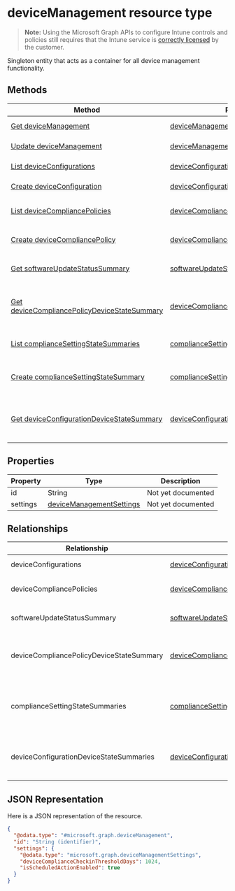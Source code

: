 ﻿# deviceManagement resource type

> **Note:** Using the Microsoft Graph APIs to configure Intune controls and policies still requires that the Intune service is [correctly licensed](https://go.microsoft.com/fwlink/?linkid=839381) by the customer.

Singleton entity that acts as a container for all device management functionality.
## Methods
|Method|Return Type|Description|
|---|---|---|
|[Get deviceManagement](../api/intune_deviceconfig_devicemanagement_get.md)|[deviceManagement](../resources/intune_deviceconfig_devicemanagement.md)|Read properties and relationships of the [deviceManagement](../resources/intune_deviceconfig_devicemanagement.md) object.|
|[Update deviceManagement](../api/intune_deviceconfig_devicemanagement_update.md)|[deviceManagement](../resources/intune_deviceconfig_devicemanagement.md)|Update the properties of a [deviceManagement](../resources/intune_deviceconfig_devicemanagement.md) object.|
|[List deviceConfigurations](../api/intune_deviceconfig_devicemanagement_list_deviceconfiguration.md)|[deviceConfiguration](../resources/intune_deviceconfig_deviceconfiguration.md) collection|Get the deviceConfigurations from the deviceConfigurations navigation property.|
|[Create deviceConfiguration](../api/intune_deviceconfig_devicemanagement_create_deviceconfiguration.md)|[deviceConfiguration](../resources/intune_deviceconfig_deviceconfiguration.md)|Create a new [deviceConfiguration](../resources/intune_deviceconfig_deviceconfiguration.md) by posting to the deviceConfigurations collection.|
|[List deviceCompliancePolicies](../api/intune_deviceconfig_devicemanagement_list_devicecompliancepolicy.md)|[deviceCompliancePolicy](../resources/intune_deviceconfig_devicecompliancepolicy.md) collection|Get the deviceCompliancePolicies from the deviceCompliancePolicies navigation property.|
|[Create deviceCompliancePolicy](../api/intune_deviceconfig_devicemanagement_create_devicecompliancepolicy.md)|[deviceCompliancePolicy](../resources/intune_deviceconfig_devicecompliancepolicy.md)|Create a new [deviceCompliancePolicy](../resources/intune_deviceconfig_devicecompliancepolicy.md) by posting to the deviceCompliancePolicies collection.|
|[Get softwareUpdateStatusSummary](../api/intune_deviceconfig_devicemanagement_get_softwareupdatestatussummary.md)|[softwareUpdateStatusSummary](../resources/intune_deviceconfig_softwareupdatestatussummary.md)|Get the [softwareUpdateStatusSummary](../resources/intune_deviceconfig_softwareupdatestatussummary.md) from the softwareUpdateStatusSummary navigation property.|
|[Get deviceCompliancePolicyDeviceStateSummary](../api/intune_deviceconfig_devicemanagement_get_devicecompliancepolicydevicestatesummary.md)|[deviceCompliancePolicyDeviceStateSummary](../resources/intune_deviceconfig_devicecompliancepolicydevicestatesummary.md)|Get the [deviceCompliancePolicyDeviceStateSummary](../resources/intune_deviceconfig_devicecompliancepolicydevicestatesummary.md) from the deviceCompliancePolicyDeviceStateSummary navigation property.|
|[List complianceSettingStateSummaries](../api/intune_deviceconfig_devicemanagement_list_compliancesettingstatesummary.md)|[complianceSettingStateSummary](../resources/intune_deviceconfig_compliancesettingstatesummary.md) collection|Get the complianceSettingStateSummaries from the complianceSettingStateSummaries navigation property.|
|[Create complianceSettingStateSummary](../api/intune_deviceconfig_devicemanagement_create_compliancesettingstatesummary.md)|[complianceSettingStateSummary](../resources/intune_deviceconfig_compliancesettingstatesummary.md)|Create a new [complianceSettingStateSummary](../resources/intune_deviceconfig_compliancesettingstatesummary.md) by posting to the complianceSettingStateSummaries collection.|
|[Get deviceConfigurationDeviceStateSummary](../api/intune_deviceconfig_devicemanagement_get_deviceconfigurationdevicestatesummary.md)|[deviceConfigurationDeviceStateSummary](../resources/intune_deviceconfig_deviceconfigurationdevicestatesummary.md)|Get the [deviceConfigurationDeviceStateSummary](../resources/intune_deviceconfig_deviceconfigurationdevicestatesummary.md) from the deviceConfigurationDeviceStateSummaries navigation property.|

## Properties
|Property|Type|Description|
|---|---|---|
|id|String|Not yet documented|
|settings|[deviceManagementSettings](../resources/intune_deviceconfig_devicemanagementsettings.md)|Not yet documented|

## Relationships
|Relationship|Type|Description|
|---|---|---|
|deviceConfigurations|[deviceConfiguration](../resources/intune_deviceconfig_deviceconfiguration.md) collection|The device configurations.|
|deviceCompliancePolicies|[deviceCompliancePolicy](../resources/intune_deviceconfig_devicecompliancepolicy.md) collection|The device compliance policies.|
|softwareUpdateStatusSummary|[softwareUpdateStatusSummary](../resources/intune_deviceconfig_softwareupdatestatussummary.md)|The software update status summary.|
|deviceCompliancePolicyDeviceStateSummary|[deviceCompliancePolicyDeviceStateSummary](../resources/intune_deviceconfig_devicecompliancepolicydevicestatesummary.md)|The device compliance state summary for this account.|
|complianceSettingStateSummaries|[complianceSettingStateSummary](../resources/intune_deviceconfig_compliancesettingstatesummary.md) collection|The summary states of compliance policy settings for this account.|
|deviceConfigurationDeviceStateSummaries|[deviceConfigurationDeviceStateSummary](../resources/intune_deviceconfig_deviceconfigurationdevicestatesummary.md)|The device compliance state summary for this account.|

## JSON Representation
Here is a JSON representation of the resource.
<!-- {
  "blockType": "resource",
  "keyProperty": "id",
  "@odata.type": "microsoft.graph.deviceManagement"
}
-->
```json
{
  "@odata.type": "#microsoft.graph.deviceManagement",
  "id": "String (identifier)",
  "settings": {
    "@odata.type": "microsoft.graph.deviceManagementSettings",
    "deviceComplianceCheckinThresholdDays": 1024,
    "isScheduledActionEnabled": true
  }
}
```



